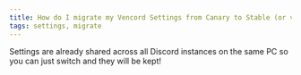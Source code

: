 ```yaml
---
title: How do I migrate my Vencord Settings from Canary to Stable (or vice versa)?
tags: settings, migrate
---
```


Settings are already shared across all Discord instances on the same PC so you can just switch and they will be kept!
